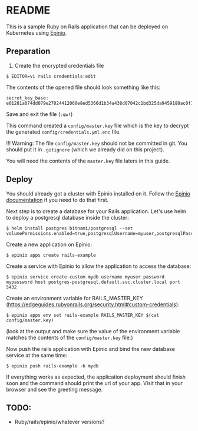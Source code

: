 # README

This is a sample Ruby on Rails application that can be deployed on Kubernetes
using [Epinio](https://github.com/epinio/epinio/).

## Preparation

1. Create the encrypted credentials file

```
$ EDITOR=vi rails credentials:edit
```

The contents of the opened file should look something like this:

```
secret_key_base: e01281a074dd079e27024412060e8ed5366d1b34a438d07042c1bd325da9459180ac0f1d365e654a7d8695d7b610fc1cee359d254d147283e3bee364bb668646
```

Save and exit the file (`:qw!`)

This command created a `config/master.key` file which is the key to decrypt the
generated `config/credentials.yml.enc` file.

!!! Warning: The file `config/master.key` should not be committed in git. You
should put it in `.gitignore` (which we already did on this project).

You will need the contents of the `master.key` file laters in this guide.

## Deploy

You should already got a cluster with Epinio installed on it. Follow the
[Epinio documentation](https://github.com/epinio/epinio/blob/main/docs/user/tutorials/quickstart.md) if you
need to do that first.

Next step is to create a database for your Rails application. Let's use helm
to deploy a postgresql database inside the cluster:

```
$ helm install postgres bitnami/postgresql --set volumePermissions.enabled=true,postgresqlUsername=myuser,postgresqlPassword=mypassword,postgresqlDatabase=production
```

Create a new application on Epinio:

```
$ epinio apps create rails-example
```

Create a service with Epinio to allow the application to access the database:

```
$ epinio service create-custom mydb username myuser password mypassword host postgres-postgresql.default.svc.cluster.local port 5432
```

Create an environment variable for RAILS_MASTER_KEY (https://edgeguides.rubyonrails.org/security.html#custom-credentials):

```
$ epinio apps env set rails-example RAILS_MASTER_KEY $(cat config/master.key)
```

(look at the output and make sure the value of the environment variable matches
the contents of the `config/master.key` file.)

Now push the rails application with Epinio and bind the new database service
at the same time:

```
$ epinio push rails-example -b mydb
```

If everything works as expected, the application deployment should finish soon
and the command should print the url of your app. Visit that in your browser
and see the greeting message.


##  TODO:

- Ruby/rails/epinio/whatever versions?
